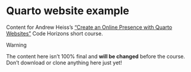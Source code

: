 # Quarto website example


Content for Andrew Heiss’s [“Create an Online Presence with Quarto Websites”](https://andrewheiss.github.io/quarto-websites_2025-10/) Code Horizons short course.

> [!WARNING]
>
> The content here isn’t 100% final and **will be changed** before the course. Don’t download or clone anything here just yet!
